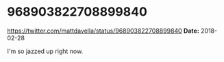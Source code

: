 # 968903822708899840
https://twitter.com/mattdavella/status/968903822708899840
**Date:** 2018-02-28

I'm so jazzed up right now.
